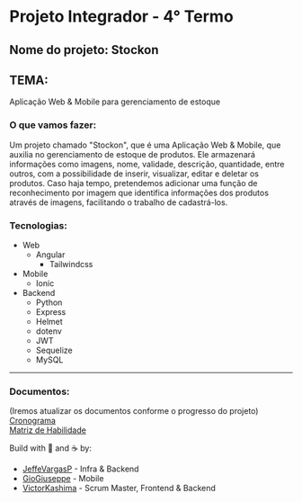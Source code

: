 # Projeto Integrador - 4° Termo

## Nome do projeto: Stockon

## TEMA:
Aplicação Web & Mobile para gerenciamento de estoque

### O que vamos fazer:
Um projeto chamado "Stockon", que é uma Aplicação Web & Mobile, que auxilia no gerenciamento de estoque de produtos. Ele armazenará informações como imagens, nome, validade, descrição, quantidade, entre outros, com a possibilidade de inserir, visualizar, editar e deletar os produtos.
Caso haja tempo, pretendemos adicionar uma função de reconhecimento por imagem que identifica informações dos produtos através de imagens, facilitando o trabalho de cadastrá-los.

### Tecnologias:
- Web
    - Angular
        - Tailwindcss
- Mobile
    - Ionic
- Backend
    - Python
    - Express
    - Helmet
    - dotenv
    - JWT
    - Sequelize
    - MySQL

<hr>

### Documentos:
(Iremos atualizar os documentos conforme o progresso do projeto)
[Cronograma](https://docs.google.com/spreadsheets/d/1NrlsvyTaDI8gnqqLBPp1eQDyFsSg5sEmK99cwXOWSks/edit?usp=sharing) <br>
[Matriz de Habilidade](https://docs.google.com/document/d/1LZ42xa13MqypxVIQh8v51XH1fYPPi4x8ADbBZUwYfF4/edit?usp=sharing)

Build with 💙 and ☕ by:

- [JeffeVargasP](https://github.com/JeffeVargasP/) - Infra & Backend
- [GioGiuseppe](https://github.com/giogiuseppe/) - Mobile
- [VictorKashima](https://github.com/VictorKashima/) - Scrum Master, Frontend & Backend